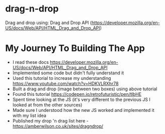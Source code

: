 # drag-n-drop
Drag and drop using: Drag and Drop API (https://developer.mozilla.org/en-US/docs/Web/API/HTML_Drag_and_Drop_API)

# My Journey To Building The App

* I read these docs https://developer.mozilla.org/en-US/docs/Web/API/HTML_Drag_and_Drop_API
* Implemented some code but didn't fully understand it
* Used this tutorial to increase my understanding https://www.youtube.com/watch?v=HDKVLRXhr78
* Built a drag and drop (image between two boxes) using above tutorial
* Found this tutorial https://codepen.io/retrofuturistic/pen/tlbHE
* Spent time looking at the JS (it's very different to the previous JS I looked at from the other sources)
* Made sure I understood how the new JS worked and implemented it with my list idea
* Published my drop 'n drag list here - https://amberwilson.co.uk/sites/dragndrop/
